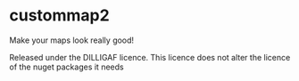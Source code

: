 # custommap2

Make your maps look really good!

Released under the DILLIGAF licence. This licence does not alter the licence of the nuget packages it needs
